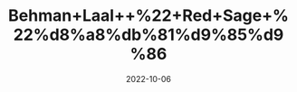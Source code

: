 ---
title: 'Behman+Laal++%22+Red+Sage+%22%d8%a8%db%81%d9%85%d9%86'
date: '2022-10-06' 
metatag: '' 
inventory: '0' 
draft: false 
# meta description 
shortDescripton: 'The+sedative+action+helps+to+calm+the+nerves+and+it+is+therefore+helpful+in+treating+angina%2c+palpitation%2c+insomnia+and+irritability'
description: 'Herb'
longdescription: ''
featured: True
# product Price
price: '40.0'
# Product Short Description
shortDescription: 'The+sedative+action+helps+to+calm+the+nerves+and+it+is+therefore+helpful+in+treating+angina%2c+palpitation%2c+insomnia+and+irritability'
productID: '2E9130AA-0F29-ED11-9968-005056B3A416'
type: 'products'
category: 'Herb' 
thumnailproduct: 'https://eraconnect.blob.core.windows.net/product-images/aminsaddiquidawakhana/2E9130AA-0F29-ED11-9968-005056B3A416.webp' 
images:
  - image: 'https://eraconnect.blob.core.windows.net/product-images/aminsaddiquidawakhana/2E9130AA-0F29-ED11-9968-005056B3A416.webp'  
Variants:
---